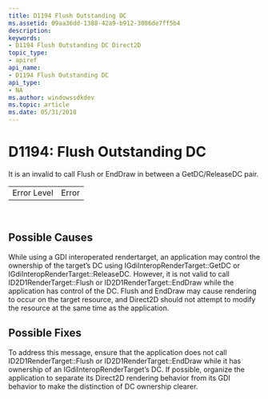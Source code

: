 ```yaml
---
title: D1194 Flush Outstanding DC
ms.assetid: 09aa36dd-1388-42a9-b912-3086de7ff5b4
description: 
keywords:
- D1194 Flush Outstanding DC Direct2D
topic_type:
- apiref
api_name:
- D1194 Flush Outstanding DC
api_type:
- NA
ms.author: windowssdkdev
ms.topic: article
ms.date: 05/31/2018
---
```


# D1194: Flush Outstanding DC

It is an invalid to call Flush or EndDraw in between a GetDC/ReleaseDC pair.



|             |       |
|-------------|-------|
| Error Level | Error |



 

## Possible Causes

While using a GDI interoperated rendertarget, an application may control the ownership of the target’s DC using IGdiInteropRenderTarget::GetDC or IGdiInteropRenderTarget::ReleaseDC. However, it is not valid to call ID2D1RenderTarget::Flush or ID2D1RenderTarget::EndDraw while the application has control of the DC. Flush and EndDraw may cause rendering to occur on the target resource, and Direct2D should not attempt to modify the resource at the same time as the application.

## Possible Fixes

To address this message, ensure that the application does not call ID2D1RenderTarget::Flush or ID2D1RenderTarget::EndDraw while it has ownership of an IGdiInteropRenderTarget’s DC. If possible, organize the application to separate its Direct2D rendering behavior from its GDI behavior to make the distinction of DC ownership clearer.

 

 




